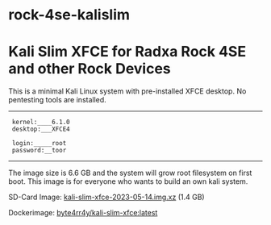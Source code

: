 # rock-4se-kalislim
# Kali Slim XFCE for Radxa Rock 4SE and other Rock Devices


This is a minimal Kali Linux system with pre-installed XFCE desktop. No pentesting tools are installed.

----------------
     kernel:____6.1.0
     desktop:___XFCE4
     
     login:_____root
     password:__toor
-----------------

The image size is 6.6 GB and the system will grow root filesystem on first boot.
This image is for everyone who wants to build an own kali system.

SD-Card Image: <a href="https://drive.google.com/file/d/1BOyGpIJ7IipX4Q8jHgdS3suF2J1dSA4I/view?usp=sharing">kali-slim-xfce-2023-05-14.img.xz</a> (1.4 GB)

Dockerimage: <a href="https://hub.docker.com/r/byte4rr4y/kali-slim-xfce">byte4rr4y/kali-slim-xfce:latest</a>
